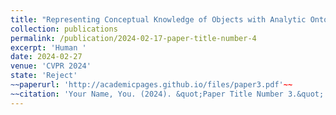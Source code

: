 ```yaml
---
title: "Representing Conceptual Knowledge of Objects with Analytic Ontology Templates"
collection: publications
permalink: /publication/2024-02-17-paper-title-number-4
excerpt: 'Human '
date: 2024-02-27
venue: 'CVPR 2024'
state: 'Reject'
~~paperurl: 'http://academicpages.github.io/files/paper3.pdf'~~
~~citation: 'Your Name, You. (2024). &quot;Paper Title Number 3.&quot; <i>GitHub Journal of Bugs</i>. 1(3).'~~
---
```



